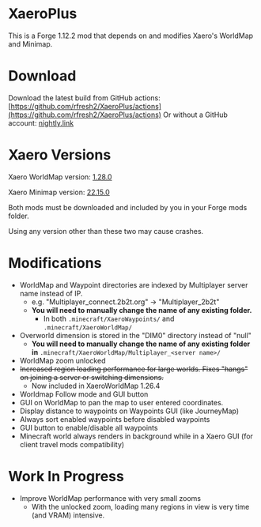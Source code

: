 # XaeroPlus

This is a Forge 1.12.2 mod that depends on and modifies Xaero's WorldMap and Minimap.

# Download

Download the latest build from GitHub actions: [https://github.com/rfresh2/XaeroPlus/actions](https://github.com/rfresh2/XaeroPlus/actions) 
Or without a GitHub account: [nightly.link](https://nightly.link/rfresh2/XaeroPlus/workflows/gradle/mainline/xaeroplus-27.zip)

# Xaero Versions

Xaero WorldMap version: [1.28.0](https://www.curseforge.com/minecraft/mc-mods/xaeros-world-map/files/4010409)

Xaero Minimap version: [22.15.0](https://www.curseforge.com/minecraft/mc-mods/xaeros-minimap/files/4010396)

Both mods must be downloaded and included by you in your Forge mods folder. 

Using any version other than these two may cause crashes. 

# Modifications

* WorldMap and Waypoint directories are indexed by Multiplayer server name instead of IP. 
  * e.g. "Multiplayer_connect.2b2t.org" -> "Multiplayer_2b2t"
  * **You will need to manually change the name of any existing folder.** 
    * In both `.minecraft/XaeroWaypoints/` and `.minecraft/XaeroWorldMap/`
* Overworld dimension is stored in the "DIM0" directory instead of "null"
  * **You will need to manually change the name of any existing folder in** `.minecraft/XaeroWorldMap/Multiplayer_<server name>/`
* WorldMap zoom unlocked
* ~~Increased region loading performance for large worlds. Fixes "hangs" on joining a server or switching dimensions.~~
  * Now included in XaeroWorldMap 1.26.4
* Worldmap Follow mode and GUI button
* GUI on WorldMap to pan the map to user entered coordinates.
* Display distance to waypoints on Waypoints GUI (like JourneyMap)
* Always sort enabled waypoints before disabled waypoints
* GUI button to enable/disable all waypoints
* Minecraft world always renders in background while in a Xaero GUI (for client travel mods compatibility)

# Work In Progress

* Improve WorldMap performance with very small zooms
  * With the unlocked zoom, loading many regions in view is very time (and VRAM) intensive.
